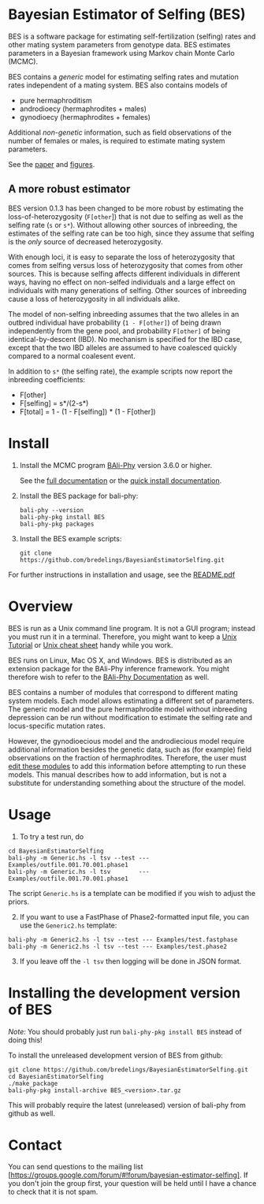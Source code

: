 # Bayesian Estimator of Selfing (BES)
BES is a software package for estimating self-fertilization (selfing)
rates and other mating system parameters from genotype data.  BES
estimates parameters in a Bayesian framework using Markov chain Monte
Carlo (MCMC).

BES contains a _generic_ model for estimating selfing rates and mutation
rates independent of a mating system. BES also contains models of
* pure hermaphroditism
* androdioecy (hermaphrodites + males)
* gynodioecy (hermaphrodites + females)

Additional *non-genetic* information, such as field observations of
the number of females or males, is required to estimate mating
system parameters.

See the [paper](https://doi.org/10.1534/genetics.115.179093) and [figures](https://www.genetics.org/content/201/3/1171.figures-only).


## A more robust estimator

BES version 0.1.3 has been changed to be more robust by estimating the
loss-of-heterozygosity (`F[other`]) that is not due to selfing as well as the
selfing rate (`s` or `s*`).  Without allowing other sources of inbreeding,
the estimates of the selfing rate can be too high, since they assume
that selfing is the _only_ source of decreased heterozygosity.

With enough loci, it is easy to separate the loss of heterozygosity
that comes from selfing versus loss of heterozygosity that comes from
other sources.  This is because selfing affects different individuals
in different ways, having no effect on non-selfed individuals and a
large effect on individuals with many generations of selfing. Other
sources of inbreeding cause a loss of heterozygosity in all
individuals alike.  

The model of non-selfing inbreeding assumes that the two alleles in an outbred
individual have probability (`1 - F[other]`) of being drawn independently from the
gene pool, and probability `F[other]` of being identical-by-descent (IBD).  No
mechanism is specified for the IBD case, except that the two IBD alleles are
assumed to have coalesced quickly compared to a normal coalesent event.

In addition to `s*` (the selfing rate), the example scripts now
report the inbreeding coefficients:

* F[other]
* F[selfing] = s*/(2-s*)
* F[total] = 1 - (1 - F[selfing]) * (1 - F[other])

# Install

1. Install the MCMC program [BAli-Phy](https://github.com/bredelings/BAli-Phy) version 3.6.0 or higher.

   See the [full documentation](http://bali-phy.org/README.xhtml) or
   the [quick install documentation](http://bali-phy.org/download.php).

2. Install the BES package for bali-phy:

   ```
   bali-phy --version
   bali-phy-pkg install BES
   bali-phy-pkg packages
   ```

3. Install the BES example scripts:

   ```
   git clone https://github.com/bredelings/BayesianEstimatorSelfing.git
   ```

For further instructions in installation and usage, see the [README.pdf](https://raw.githubusercontent.com/bredelings/BayesianEstimatorSelfing/master/doc/README.pdf)

# Overview

BES is run as a Unix command line program.  It is not a GUI program; instead you must run it in a terminal.
Therefore, you might want to keep a [Unix Tutorial](http://www.ee.surrey.ac.uk/Teaching/Unix) or
[Unix cheat sheet](http://www.rain.org/~mkummel/unix.html) handy while you work.

BES runs on Linux, Mac OS X, and Windows.  BES is distributed as an extension package for the BAli-Phy inference framework.
You might therefore wish to refer to the [BAli-Phy Documentation](http://www.bali-phy.org/README.html) as well.

BES contains a number of modules that correspond to different mating system models.  Each model allows
estimating a different set of parameters.  The generic model and the pure hermaphrodite model without
inbreeding depression can be run without modification to estimate the selfing rate and locus-specific mutation rates.

However, the gynodioecious model and the androdiecious model require additional information besides the genetic data,
such as (for example) field observations on the fraction of hermaphrodites.  Therefore,
the user must [edit these modules](#specifying-additional-information) to add this information before attempting to run these models.  This manual
describes how to add information, but is not a substitute for understanding something about the structure of the
model.

# Usage

1. To try a test run, do

```
cd BayesianEstimatorSelfing
bali-phy -m Generic.hs -l tsv --test --- Examples/outfile.001.70.001.phase1
bali-phy -m Generic.hs -l tsv        --- Examples/outfile.001.70.001.phase1
```

The script `Generic.hs` is a template can be modified if you wish to adjust the priors.

2. If you want to use a FastPhase of Phase2-formatted input file, you can
use the `Generic2.hs` template:

```
bali-phy -m Generic2.hs -l tsv --test --- Examples/test.fastphase
bali-phy -m Generic2.hs -l tsv --test --- Examples/test.phase2
```

3. If you leave off the `-l tsv` then logging will be done in JSON format.


# Installing the development version of BES

*Note:* You should probably just run `bali-phy-pkg install BES` instead of doing this!

To install the unreleased development version of BES from github:
```
git clone https://github.com/bredelings/BayesianEstimatorSelfing.git
cd BayesianEstimatorSelfing
./make_package
bali-phy-pkg install-archive BES_<version>.tar.gz
```
This will probably require the latest (unreleased) version of bali-phy from github as well.

# Contact

You can send questions to the mailing list [https://groups.google.com/forum/#!forum/bayesian-estimator-selfing].
If you don't join the group first, your question will be held until I have a chance to check that it is not spam.